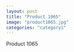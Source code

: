 ```yaml
---
layout: post
title: "Product 1065"
image: "product1065.jpg"
categories: "category1"
---
```

Product 1065
